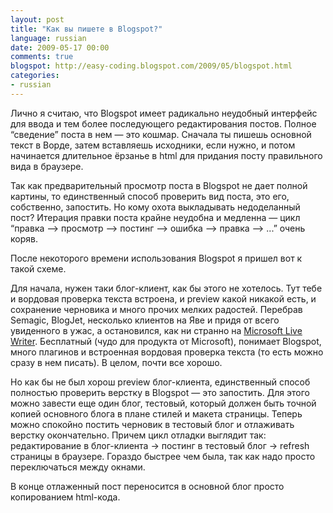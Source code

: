 ```yaml
---
layout: post
title: "Как вы пишете в Blogspot?"
language: russian
date: 2009-05-17 00:00
comments: true
blogspot: http://easy-coding.blogspot.com/2009/05/blogspot.html
categories:
- russian
---
```

Лично я считаю, что Blogspot имеет радикально неудобный интерфейс для ввода и тем более последующего редактирования постов. Полное “сведение” поста в нем — это кошмар. Сначала ты пишешь основной текст в Ворде, затем вставляешь исходники, если нужно, и потом начинается длительное ёрзанье в html для придания посту правильного вида в браузере.

Так как предварительный просмотр поста в Blogspot не дает полной картины, то единственный способ проверить вид поста, это его, собственно, запостить. Но кому охота выкладывать недоделанный пост? Итерация правки поста крайне неудобна и медленна — цикл “правка –> просмотр –> постинг –> ошибка –> правка –> ...” очень коряв.

После некоторого времени использования Blogspot я пришел вот к такой схеме.

Для начала, нужен таки блог-клиент, как бы этого не хотелось. Тут тебе и вордовая проверка текста встроена, и preview какой никакой есть, и сохранение черновика и много прочих мелких радостей. Перебрав Semagic, BlogJet, несколько клиентов на Яве и придя от всего увиденного в ужас, а остановился, как ни странно на [Microsoft Live Writer][]. Бесплатный (чудо для продукта от Microsoft), понимает Blogspot, много плагинов и встроенная вордовая проверка текста (то есть можно сразу в нем писать). В целом, почти все хорошо.

[Microsoft Live Writer]: http://windowslivewriter.spaces.live.com/

Но как бы не был хорош preview блог-клиента, единственный способ полностью проверить верстку в Blogspot — это запостить. Для этого можно завести еще один блог, тестовый, который должен быть точной копией основного блога в плане стилей и макета страницы. Теперь можно спокойно постить черновик в тестовый блог и отлаживать верстку окончательно. Причем цикл отладки выглядит так: редактирование в блог-клиента -> постинг в тестовый блог -> refresh страницы в браузере. Гораздо быстрее чем была, так как надо просто переключаться между окнами.

В конце отлаженный пост переносится в основной блог просто копированием html-кода.
